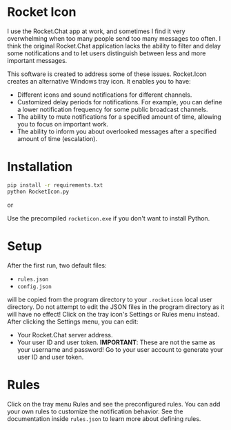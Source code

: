 # Rocket Icon

I use the Rocket.Chat app at work, and sometimes I find it very overwhelming when too many people send too many messages too often. I think the original Rocket.Chat application lacks the ability to filter and delay some notifications and to let users distinguish between less and more important messages.

This software is created to address some of these issues. Rocket.Icon creates an alternative Windows tray icon. It enables you to have:
- Different icons and sound notifications for different channels.
- Customized delay periods for notifications. For example, you can define a lower notification frequency for some public broadcast channels.
- The ability to mute notifications for a specified amount of time, allowing you to focus on important work.
- The ability to inform you about overlooked messages after a specified amount of time (escalation).

# Installation

```sh
pip install -r requirements.txt
python RocketIcon.py
```

or

Use the precompiled `rocketicon.exe` if you don't want to install Python.

# Setup

After the first run, two default files:
- `rules.json`
- `config.json`

will be copied from the program directory to your `.rocketicon` local user directory. Do not attempt to edit the JSON files in the program directory as it will have no effect! Click on the tray icon's Settings or Rules menu instead. After clicking the Settings menu, you can edit:
- Your Rocket.Chat server address.
- Your user ID and user token. **IMPORTANT**: These are not the same as your username and password! Go to your user account to generate your user ID and user token.


# Rules

Click on the tray menu Rules and see the preconfigured rules. You can add your own rules to customize the notification behavior. See the documentation inside `rules.json` to learn more about defining rules.
